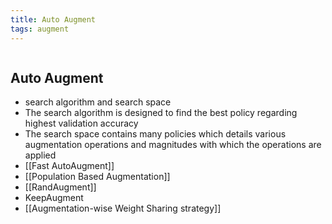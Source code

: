 ```yaml
---
title: Auto Augment
tags: augment
---
```

```toc
```
## Auto Augment
- search algorithm and search space 
- The search algorithm is designed to find the best policy regarding highest validation accuracy 
- The search space contains many policies which details various augmentation operations and magnitudes with which the operations are applied 
- [[Fast AutoAugment]]
- [[Population Based Augmentation]]
- [[RandAugment]]
- KeepAugment 
- [[Augmentation-wise Weight Sharing strategy]]



